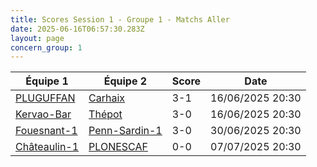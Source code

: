 ```yaml
---
title: Scores Session 1 - Groupe 1 - Matchs Aller
date: 2025-06-16T06:57:30.283Z
layout: page
concern_group: 1
---
```




| Équipe 1 | Équipe 2 | Score | Date |
|----------|----------|-------|------|
| [PLUGUFFAN](/teams/PLUGUFFAN) | [Carhaix](/teams/Carhaix) | 3-1 | 16/06/2025 20:30 |
| [Kervao-Bar](/teams/Kervao-Bar) | [Thépot](/teams/Thépot) | 3-0 | 16/06/2025 20:30 |
| [Fouesnant-1](/teams/Fouesnant-1) | [Penn-Sardin-1](/teams/Penn-Sardin-1) | 3-0 | 30/06/2025 20:30 |
| [Châteaulin-1](/teams/Châteaulin-1) | [PLONESCAF](/teams/PLONESCAF) | 0-0 | 07/07/2025 20:30 |
